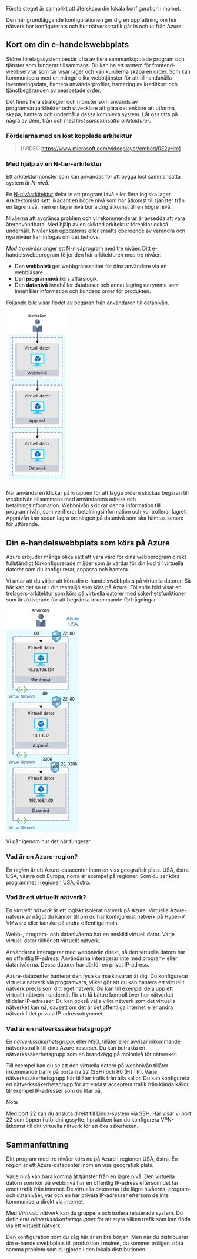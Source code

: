 Första steget är sannolikt att återskapa din lokala konfiguration i molnet.

Den här grundläggande konfigurationen ger dig en uppfattning om hur nätverk har konfigurerats och hur nätverkstrafik går in och ut från Azure.

## <a name="your-e-commerce-site-at-a-glance"></a>Kort om din e-handelswebbplats

Större företagssystem består ofta av flera sammankopplade program och tjänster som fungerar tillsammans. Du kan ha ett system för frontend-webbservrar som tar visar lager och kan kunderna skapa en order. Som kan kommunicera med en mängd olika webbtjänster för att tillhandahålla inventeringsdata, hantera användarprofiler, hantering av kreditkort och tjänstbegäranden av bearbetade order.

Det finns flera strategier och mönster som används av programvaruarkitekter och utvecklare att göra det enklare att utforma, skapa, hantera och underhålla dessa komplexa system. Låt oss titta på några av dem, från och med _löst sammansatta arkitekturer_.

### <a name="benefits-of-a-loosely-coupled-architecture"></a>Fördelarna med en löst kopplade arkitektur

> [!VIDEO https://www.microsoft.com/videoplayer/embed/RE2yHrc]

### <a name="using-an-n-tier-architecture"></a>Med hjälp av en N-tier-arkitektur

Ett arkitekturmönster som kan användas för att bygga löst sammansatta system är _N-nivå_.

En [N-nivåarkitektur](https://docs.microsoft.com/azure/architecture/guide/architecture-styles/n-tier) delar in ett program i två eller flera logiska lager. Arkitektoniskt sett likadant en högre nivå som har åtkomst till tjänster från en lägre nivå, men en lägre nivå bör aldrig åtkomst till en högre nivå.

Nivåerna att avgränsa problem och vi rekommenderar är avsedda att vara återanvändbara. Med hjälp av en skiktad arkitektur förenklar också underhåll. Nivåer kan uppdateras eller ersatts oberoende av varandra och nya nivåer kan infogas om det behövs.

_Med tre nivåer_ anger ett N-nivåprogram med tre nivåer. Ditt e-handelswebbprogram följer den här arkitekturen med tre nivåer:

* Den **webbnivå** ger webbgränssnittet för dina användare via en webbläsare.
* Den **programnivå** körs affärslogik.
* Den **datanivå** innehåller databaser och annat lagringsutrymme som innehåller information och kundens order för produkten.

Följande bild visar flödet av begäran från användaren till datanivån.

![En bild som visar en arkitektur med tre nivåer där varje nivå finns på en dedikerad virtuell dator.](../media/2-three-tier.png)

När användaren klickar på knappen för att lägga ordern skickas begäran till webbnivån tillsammans med användarens adress och betalningsinformation. Webbnivån skickar denna information till programnivån, som verifierar betalningsinformation och kontrollerar lagret. Appnivån kan sedan lagra ordningen på datanivå som ska hämtas senare för utförande.

## <a name="your-e-commerce-site-running-on-azure"></a>Din e-handelswebbplats som körs på Azure

Azure erbjuder många olika sätt att vara värd för dina webbprogram direkt fullständigt förkonfigurerade miljöer som är värdar för din kod till virtuella datorer som du konfigurerar, anpassa och hantera.

Vi antar att du väljer att köra din e-handelswebbplats på virtuella datorer. Så här kan det se ut i din testmiljö som körs på Azure. Följande bild visar en trelagers-arkitektur som körs på virtuella datorer med säkerhetsfunktioner som är aktiverade för att begränsa inkommande förfrågningar. 

![En bild som visar en arkitektur med tre nivåer där varje nivå körs på en separat virtuell dator. Varje virtuell dator är märkt med dess IP-adress och är i sin egen virtuellt nätverk. Varje virtuellt nätverk har en nätverkssäkerhetsgrupp som visar öppna portar.](../media/2-test-deployment.png)

Vi går igenom hur det här fungerar.

### <a name="what-is-an-azure-region"></a>Vad är en Azure-region?

En _region_ är ett Azure-datacenter inom en viss geografisk plats. USA, östra, USA, västra och Europa, norra är exempel på regioner. Som du ser körs programmet i regionen USA, östra.

### <a name="what-is-a-virtual-network"></a>Vad är ett virtuellt nätverk?

En _virtuellt nätverk_ är ett logiskt isolerat nätverk på Azure. Virtuella Azure-nätverk är något du känner till om du har konfigurerat nätverk på Hyper-V, VMware eller kanske på andra offentliga moln.

Webb-, program- och datanivåerna har en enskild virtuell dator. Varje virtuell dator tillhör ett virtuellt nätverk.

Användarna interagerar med webbnivån direkt, så den virtuella datorn har en offentlig IP-adress. Användarna interagerar inte med program- eller datanivåerna. Dessa datorer har därför en privat IP-adress.

Azure-datacenter hanterar den fysiska maskinvaran åt dig. Du konfigurerar virtuella nätverk via programvara, vilket gör att du kan hantera ett virtuellt nätverk precis som ditt eget nätverk. Du kan till exempel dela upp ett virtuellt nätverk i undernät för att få bättre kontroll över hur nätverket tilldelar IP-adresser. Du kan också välja vilka nätverk som det virtuella nätverket kan nå, oavsett om det är det offentliga internet eller andra nätverk i det privata IP-adressutrymmet.

### <a name="whats-a-network-security-group"></a>Vad är en nätverkssäkerhetsgrupp?

En _nätverkssäkerhetsgrupp_, eller NSG, tillåter eller avvisar inkommande nätverkstrafik till dina Azure-resurser. Du kan betrakta en nätverkssäkerhetsgrupp som en brandvägg på molnnivå för nätverket.

Till exempel kan du se att den virtuella datorn på webbnivån tillåter inkommande trafik på portarna 22 (SSH) och 80 (HTTP). Varje nätverkssäkerhetsgrupp här tillåter trafik från alla källor. Du kan konfigurera en nätverkssäkerhetsgrupp för att endast acceptera trafik från kända källor, till exempel IP-adresser som du litar på.

> [!NOTE]
> Med port 22 kan du ansluta direkt till Linux-system via SSH. Här visar vi port 22 som öppen i utbildningssyfte. I praktiken kan du konfigurera VPN-åtkomst till ditt virtuella nätverk för att öka säkerheten.

## <a name="summary"></a>Sammanfattning

Ditt program med tre nivåer körs nu på Azure i regionen USA, östra. En _region_ är ett Azure-datacenter inom en viss geografisk plats.

Varje nivå kan bara komma åt tjänster från en lägre nivå. Den virtuella datorn som kör på webbnivå har en offentlig IP-adress eftersom det tar emot trafik från internet. De virtuella datorerna i de lägre nivåerna, program- och datanivåer, var och en har privata IP-adresser eftersom de inte kommunicera direkt via internet.

Med _Virtuella nätverk_ kan du gruppera och isolera relaterade system. Du definierar _nätverkssäkerhetsgrupper_ för att styra vilken trafik som kan flöda via ett virtuellt nätverk.

Den konfiguration som du såg här är en bra början. Men när du distribuerar din e-handelswebbplats till produktion i molnet, du kommer troligen stöta samma problem som du gjorde i den lokala distributionen.
